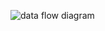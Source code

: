 ![data flow diagram](https://user-images.githubusercontent.com/36453663/53295151-01ceef00-37c3-11e9-83fc-e655e81ab5e7.png)
